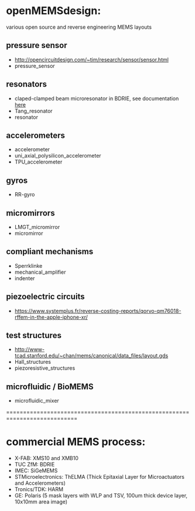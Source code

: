 # openMEMSdesign: 
various open source and reverse engineering MEMS layouts

## pressure sensor
* http://opencircuitdesign.com/~tim/research/sensor/sensor.html
* pressure_sensor

## resonators
* claped-clamped beam microresonator in BDRIE, see documentation [here](microresonator_in_BDRIE/readme.md)
* Tang_resonator
* resonator

## accelerometers
* accelerometer
* uni_axial_polysilicon_accelerometer
* TPU_accelerometer

## gyros
* RR-gyro

## micromirrors
* LMGT_micromirror
* micromirror

## compliant mechanisms
* Sperrklinke
* mechanical_amplifier
* indenter

## piezoelectric circuits
* https://www.systemplus.fr/reverse-costing-reports/qorvo-qm76018-rffem-in-the-apple-iphone-xr/

## test structures
* http://www-tcad.stanford.edu/~chan/mems/canonical/data_files/layout.gds
* Hall_structures
* piezoresistive_structures

## microfluidic / BioMEMS
* microfluidic_mixer

===========================================================================

# commercial MEMS process:
* X-FAB: XMS10 and XMB10
* TUC ZfM: BDRIE
* IMEC: SiGeMEMS
* STMicroelectronics: ThELMA (Thick Epitaxial Layer for Microactuators and Accelerometers)
* Tronics/TDK: HARM
* GE: Polaris (5 mask layers with WLP and TSV, 100um thick device layer, 10x10mm area image)
